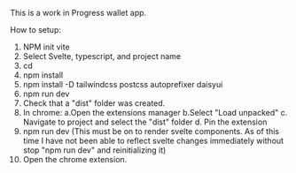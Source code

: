 This is a work in Progress wallet app.

How to setup:

1. NPM init vite
2. Select Svelte, typescript, and project name
3. cd <projectName>
4. npm install
5. npm install -D tailwindcss postcss autoprefixer daisyui
6. npm run dev
7. Check that a "dist" folder was created.
6. In chrome:
    a.Open the extensions manager
    b.Select "Load unpacked"
    c. Navigate to project and select the "dist" folder
    d. Pin the extension
7. npm run dev (This must be on to render svelte components.  As of this time I have not been able to reflect svelte changes immediately without stop "npm run dev" and reinitializing it)
8. Open the chrome extension. 